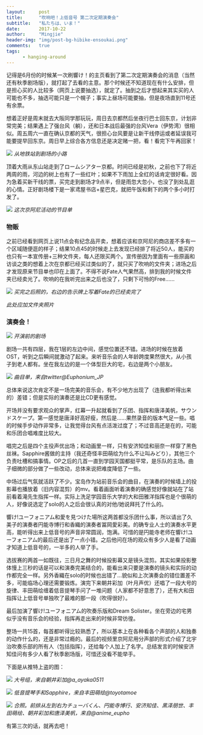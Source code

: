 ```yaml
---
layout:     post
title:      "吹响吧！上低音号 第二次定期演奏会"
subtitle:   "私たちは、いま！"
date:       2017-10-22
author:     "Mingjie"
header-img: "img/post-bg-hibike-ensoukai.png"
comments:   true
tags:
      - hanging-around
---
```


记得是6月份的时候某一次刷響け！的主页看到了第二次定期演奏会的消息（当然还有秋季剧场版），就打起了去看的主意。那个时候还不知道现在有什么安排，但是担心买的人比较多（网页上说要抽选），就定了。抽到之后才想起来其实买的人可能也不多，抽选可能只是一个幌子；事实上昼场可能要抽，但是夜场直到11号还有余票。

想着正好是周末就去大阪同学那玩玩，周日去京都然后坐夜行巴士回东京，计划非常完美；结果遇上了强台风（躺），还和日本战后最强的台风Vera（伊势湾）很相似。周五周六一直在确认京都的天气，很担心台风要是让新干线停运或者延误我可能要提早回东京。周日早上综合各方信息还是决定赌一把，看！看完下午再回家！

![](/img/in-post/post-hibike-ensoukai/1-road.jpg)
*从地铁站到剧场的小路*

顶着大雨从东山站走到了ロームシアター京都。时间已经是初秋，之前也下了将近两周的雨，河边的树上也有了一些红叶；如果不下雨加上全红的话肯定很好看。因为急着买新干线的票，买完走到剧场才9点半，但是雨忽大忽小，也没了到处乱逛的心情。正好剧场楼下是一家鸢屋书店+星巴克，就把午饭和剩下的两个多小时打发了。

![](/img/in-post/post-hibike-ensoukai/2-board.jpg)
*这次京阿尼活动的节目单*

### 物贩

之前已经看到网页上说11点会有纪念品开卖，想着应该和京阿尼的商店差不多有一个区域随便逛的样子；结果10点45的时候走上去发现已经排了将近50人，能买的也只有一本宣传册+三种文件夹，每人还限买两个。宣传册因为里面有一些原画和访谈之类的想着上次在京都已经买过类似的了，就只买了吹响的文件夹；进场之后才发现原来节目单也印在上面了。不得不说Fate人气果然高，排到我的时候文件夹已经卖光了。吹响的在我听完出来之后也没了，只剩下可怜的Free......

![](/img/in-post/post-hibike-ensoukai/3-selling.jpg)
*买完之后照的，右边的告示牌上写着Fate的已经卖完了*

*此处应加文件夹照片*

### 演奏会！

![](/img/in-post/post-hibike-ensoukai/4-inside.jpg)
*开演前的剧场*

剧场一共有四层，我在1层的左边中间，感觉位置还不错。进场的时候在放着OST，听到之后瞬间就激动了起来。来听音乐会的人年龄跨度果然很大，从小孩子到老人都有。坐在我左边的是一个体型巨大的宅，右边是两个小朋友。

![](/img/in-post/post-hibike-ensoukai/5-list.jpg)
*曲目单，来自twitter@Euphonium_JP*

总体来说这次肯定不是一场完美的音乐会，有不少地方出现了（连我都听得出来的）差错；但是实际的演奏还是比CD更有感觉。

开场并没有要求观众的掌声，红幕一升起就看到了乐团、指挥和唐泽美帆，サウンドスケープ。第一感觉是唐泽好高好瘦，然后是......果然录音的版本气足一些。唱的时候手步动作非常多，让我觉得台风有点活泼过度了；不过音高还是在的，可能和乐团合唱难度比较大。

唱完之后是四个主役声优出场；和动画里一样，只有安济知佳和丽奈一样穿了黑色丝袜。Sapphire酱做的主持（我还奇怪丰田萌绘为什么不让叫みどり），其他三个负责吐槽和搞事情。OP之后的几首一直到学园天国都挺平常，是乐队的主场。曲子细微的部分做了一些改动，总体来说把难度降低了一些。

中场过后气氛就活跃了不少。宝岛作为站前音乐会的曲目，在演奏的时候墙上的投影幕也播放着（旧内容混剪）的mv。看着画面听着演奏的确感觉好像就站在了站前看着滝先生指挥一样。实际上洗足学园音乐大学的大和田雅洋指挥也是个很萌的人，好像说选定了solo的人之后会很认真的对他/她说拜托了什么的。

響け!ユーフォニアム和愛を見つけた場所这两首都没乐团什么事，所以请出了久美子的演奏者円能寺博行和香織的演奏者冨岡愛彩美。的确专业人士的演奏水平更高，能听得出来上低音号的声音非常圆润，饱满。可惜的是円能寺老师在響け!ユーフォニアム的最后还是出了一点小错。之后他问在场的观众有多少人是看了动画才知道上低音号的，一半多的人举了手。

选拔赛的两首一如既往，三日月之舞的时候投影幕又是镜头混剪。其实如果投影整体慢上三秒的话是可以和演奏完美结合的，能看出来只要是演奏的镜头和实际的动作都完全一样。另外香織在solo的时候也出错了...貌似和上次演奏会的错位置差不多，可能临场心理还需要锻炼。演完下来朝井彩加（叶月声优）还唱了一段大号的旋律、丰田萌绘缠着低音提琴手问了一堆问题（人家都不好意思了），还有大和田指挥让上低音号单独吹了最难的那一段（吹得很好）。

最后加演了響け!ユーフォニアム的吹奏乐版和Dream Solister。坐在旁边的宅男似乎没有音乐会的经验，指挥再走出来的时候非常彷徨。

整场一共15首，每首都听得比较熟悉了，所以基本上在各种看各个声部的人和独奏的动作什么的，还是非常过瘾的。最后的视频里京阿尼用分声部的形式介绍了北宇治吹奏乐部的所有人（包括指挥），还给每个人加上了名字。总结发言的时候安济知佳问有多少人看了秋季剧场版，可惜还没看不能举手。

下面是从推特上盗的图：

![](/img/in-post/post-hibike-ensoukai/6-tuba.jpg)
*大号组，来自朝井彩加@a_ayaka0511*

![](/img/in-post/post-hibike-ensoukai/7-bass.jpg)
*低音提琴手和Sapphire，来自丰田萌绘@toyotamoe*

![](/img/in-post/post-hibike-ensoukai/8-group.jpg)
*合照。前排从左到右为チューバくん、円能寺博行、安济知佳、黑泽朋世、丰田萌绘、朝井彩加和唐泽美帆，来自@anime_eupho*

有第三次的话，就再去吧！
